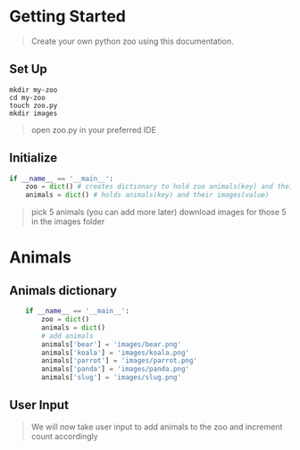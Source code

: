 # Getting Started

> Create your own python zoo using this documentation. 

## Set Up
```terminal
mkdir my-zoo
cd my-zoo
touch zoo.py
mkdir images
```
> open zoo.py in your preferred IDE

## Initialize
```python
if __name__ == '__main__':
    zoo = dict() # creates dictionary to hold zoo animals(key) and their counts(value)
    animals = dict() # holds animals(key) and their images(value)
```
> pick 5 animals (you can add more later)
> download images for those 5 in the images folder

# Animals

## Animals dictionary
```python
    if __name__ == '__main__':
        zoo = dict()
        animals = dict() 
        # add animals
        animals['bear'] = 'images/bear.png'
        animals['koala'] = 'images/koala.png'
        animals['parrot'] = 'images/parrot.png'
        animals['panda'] = 'images/panda.png'
        animals['slug'] = 'images/slug.png'
```

## User Input
> We will now take user input to add animals to the zoo and increment count accordingly
```python

```
